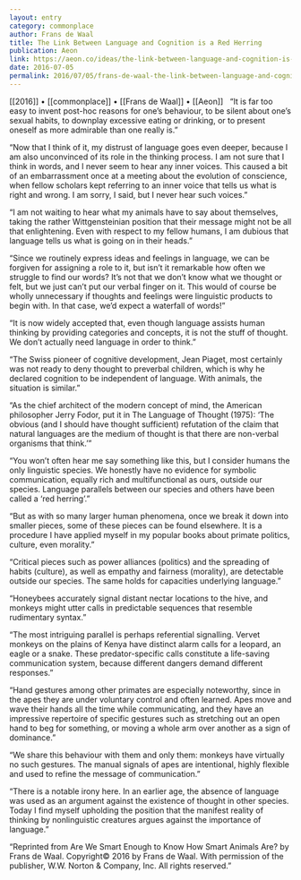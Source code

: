 ```yaml
---
layout: entry
category: commonplace
author: Frans de Waal
title: The Link Between Language and Cognition is a Red Herring
publication: Aeon
link: https://aeon.co/ideas/the-link-between-language-and-cognition-is-a-red-herring
date: 2016-07-05
permalink: 2016/07/05/frans-de-waal-the-link-between-language-and-cognition-is-a-red-herring
---
```


[[2016]] • [[commonplace]] • [[Frans de Waal]] • [[Aeon]]
 
“It is far too easy to invent post-hoc reasons for one’s behaviour, to be silent about one’s sexual habits, to downplay excessive eating or drinking, or to present oneself as more admirable than one really is.”

“Now that I think of it, my distrust of language goes even deeper, because I am also unconvinced of its role in the thinking process. I am not sure that I think in words, and I never seem to hear any inner voices. This caused a bit of an embarrassment once at a meeting about the evolution of conscience, when fellow scholars kept referring to an inner voice that tells us what is right and wrong. I am sorry, I said, but I never hear such voices.”

“I am not waiting to hear what my animals have to say about themselves, taking the rather Wittgensteinian position that their message might not be all that enlightening. Even with respect to my fellow humans, I am dubious that language tells us what is going on in their heads.”

“Since we routinely express ideas and feelings in language, we can be forgiven for assigning a role to it, but isn’t it remarkable how often we struggle to find our words? It’s not that we don’t know what we thought or felt, but we just can’t put our verbal finger on it. This would of course be wholly unnecessary if thoughts and feelings were linguistic products to begin with. In that case, we’d expect a waterfall of words!”

“It is now widely accepted that, even though language assists human thinking by providing categories and concepts, it is not the stuff of thought. We don’t actually need language in order to think.”

“The Swiss pioneer of cognitive development, Jean Piaget, most certainly was not ready to deny thought to preverbal children, which is why he declared cognition to be independent of language. With animals, the situation is similar.”

“As the chief architect of the modern concept of mind, the American philosopher Jerry Fodor, put it in The Language of Thought (1975): ‘The obvious (and I should have thought sufficient) refutation of the claim that natural languages are the medium of thought is that there are non-verbal organisms that think.’”

“You won’t often hear me say something like this, but I consider humans the only linguistic species. We honestly have no evidence for symbolic communication, equally rich and multifunctional as ours, outside our species. Language parallels between our species and others have been called a ‘red herring’.”

“But as with so many larger human phenomena, once we break it down into smaller pieces, some of these pieces can be found elsewhere. It is a procedure I have applied myself in my popular books about primate politics, culture, even morality.”

“Critical pieces such as power alliances (politics) and the spreading of habits (culture), as well as empathy and fairness (morality), are detectable outside our species. The same holds for capacities underlying language.”

“Honeybees accurately signal distant nectar locations to the hive, and monkeys might utter calls in predictable sequences that resemble rudimentary syntax.”

“The most intriguing parallel is perhaps referential signalling. Vervet monkeys on the plains of Kenya have distinct alarm calls for a leopard, an eagle or a snake. These predator-specific calls constitute a life-saving communication system, because different dangers demand different responses.”

“Hand gestures among other primates are especially noteworthy, since in the apes they are under voluntary control and often learned. Apes move and wave their hands all the time while communicating, and they have an impressive repertoire of specific gestures such as stretching out an open hand to beg for something, or moving a whole arm over another as a sign of dominance.”

“We share this behaviour with them and only them: monkeys have virtually no such gestures. The manual signals of apes are intentional, highly flexible and used to refine the message of communication.”

“There is a notable irony here. In an earlier age, the absence of language was used as an argument against the existence of thought in other species. Today I find myself upholding the position that the manifest reality of thinking by nonlinguistic creatures argues against the importance of language.”

“Reprinted from Are We Smart Enough to Know How Smart Animals Are? by Frans de Waal. Copyright© 2016 by Frans de Waal. With permission of the publisher, W.W. Norton & Company, Inc. All rights reserved.”

